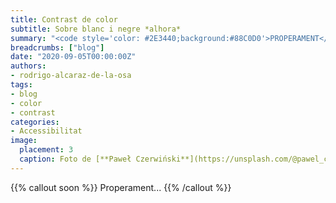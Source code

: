 ```yaml
---
title: Contrast de color
subtitle: Sobre blanc i negre *alhora*
summary: "<code style='color: #2E3440;background:#88C0D0'>PROPERAMENT</code> <br> Contrast de color sobre blanc i negre *alhora*."
breadcrumbs: ["blog"]
date: "2020-09-05T00:00:00Z"
authors:
- rodrigo-alcaraz-de-la-osa
tags:
- blog
- color
- contrast
categories:
- Accessibilitat
image:
  placement: 3  
  caption: Foto de [**Paweł Czerwiński**](https://unsplash.com/@pawel_czerwinski) a [Unsplash](https://unsplash.com)
---
```


{{% callout soon %}}
Properament...
{{% /callout %}}